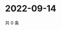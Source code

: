 # 2022-09-14

共 0 条

<!-- BEGIN WEIBO -->
<!-- 最后更新时间 Wed Sep 14 2022 19:01:12 GMT+0800 (China Standard Time) -->

<!-- END WEIBO -->
